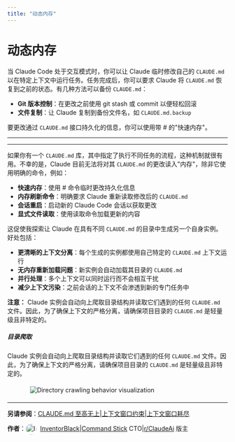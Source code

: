 ```yaml
---
title: "动态内存"
---
```


# 动态内存

当 Claude Code 处于交互模式时，你可以让 Claude 临时修改自己的 `CLAUDE.md` 以在特定上下文中运行任务。任务完成后，你可以要求 Claude 将 `CLAUDE.md` 恢复到之前的状态。有几种方法可以备份 `CLAUDE.md`：

-   **Git 版本控制**：在更改之前使用 git stash 或 commit 以便轻松回滚
-   **文件复制**：让 Claude 复制到备份文件名，如 `CLAUDE.md.backup`

要更改通过 `CLAUDE.md` 接口持久化的信息，你可以使用带 # 的"快速内存"。

* * *

* * *

如果你有一个 `CLAUDE.md` 库，其中指定了执行不同任务的流程，这种机制就很有用。不幸的是，Claude 目前无法将对其 `CLAUDE.md` 的更改读入"内存"，除非它使用明确的命令，例如：

-   **快速内存**：使用 # 命令临时更改持久化信息
-   **内存刷新命令**：明确要求 Claude 重新读取修改后的 `CLAUDE.md`
-   **会话重启**：启动新的 Claude Code 会话以获取更改
-   **显式文件读取**：使用读取命令加载更新的内容

这促使我探索让 Claude 在具有不同 `CLAUDE.md` 的目录中生成另一个自身实例。好处包括：

-   **更清晰的上下文分离**：每个生成的实例都使用自己特定的 `CLAUDE.md` 上下文运行
-   **无内存重新加载问题**：新实例会自动加载其目录的 `CLAUDE.md`
-   **并行处理**：多个上下文可以同时运行而不会相互干扰
-   **减少上下文污染**：之前会话的上下文不会渗透到新的专门任务中

**注意：** Claude 实例会自动向上爬取目录结构并读取它们遇到的任何 `CLAUDE.md` 文件。因此，为了确保上下文的严格分离，请确保项目目录的 `CLAUDE.md` 是轻量级且非特定的。

##### 目录爬取

Claude 实例会自动向上爬取目录结构并读取它们遇到的任何 `CLAUDE.md` 文件。因此，为了确保上下文的严格分离，请确保项目目录的 `CLAUDE.md` 是轻量级且非特定的。

<img src="/img/directory-crawling.png" alt="Directory crawling behavior visualization" style="max-width: 400px; height: auto; display: block; margin: 20px auto;" />

* * *

**另请参阅**：[CLAUDE.md 至高无上](/mechanics-claude-md-supremacy.html)|[上下文窗口约束](/mechanics-context-window-depletion.html)|[上下文窗口耗尽](/mechanics-context-window-depletion.html)

**作者**：[<img src="/img/authors/inventorblack.png" alt="InventorBlack" style="width: 25px; height: 25px; border-radius: 50%; margin-right: 8px; vertical-align: middle;" />InventorBlack](https://github.com/InventorBlack)|[Command Stick](https://commandstick.com) CTO|[r/ClaudeAi](https://reddit.com/r/ClaudeAi) 版主
